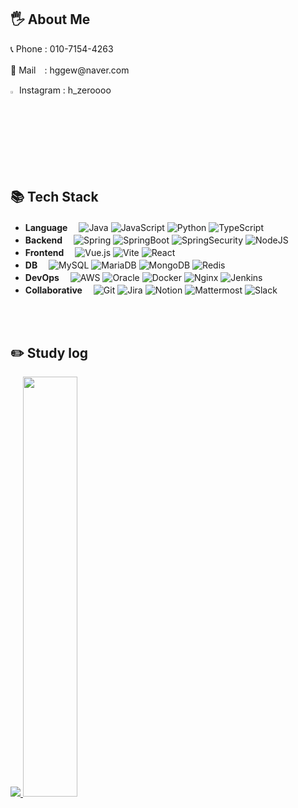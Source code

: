 ## 🖐 About Me

<p> 📞 Phone : 010-7154-4263</p>
<p> 📧 Mail　: hggew@naver.com</p> 
<a>
 <img src="https://github.com/hggew/hggew/assets/40794341/6f8ae08d-dd05-4a6d-8830-ab6986e62243" width="2%"/> Instagram : h_zeroooo</p>
</a>

<br><br>

## 📚 Tech Stack 
- **Language** 　![Java](https://img.shields.io/badge/java-%23ED8B00.svg?style=flat&logo=openjdk&logoColor=white) ![JavaScript](https://img.shields.io/badge/javascript-%23323330.svg?style=flat&logo=javascript&logoColor=%23F7DF1E) ![Python](https://img.shields.io/badge/python-3670A0?style=flat&logo=python&logoColor=ffdd54) ![TypeScript](https://img.shields.io/badge/typescript-%23007ACC.svg?style=flat&logo=typescript&logoColor=white)
- **Backend** 　![Spring](https://img.shields.io/badge/spring-%236DB33F.svg?style=flat&logo=spring&logoColor=white) ![SpringBoot](https://img.shields.io/badge/spring_boot-%236DB33F.svg?style=flat&logo=springboot&logoColor=white) ![SpringSecurity](https://img.shields.io/badge/spring_security-%236DB33F.svg?style=flat&logo=springsecurity&logoColor=white) ![NodeJS](https://img.shields.io/badge/node.js-6DA55F?style=flat&logo=node.js&logoColor=white) 
- **Frontend** 　![Vue.js](https://img.shields.io/badge/vuejs-%2335495e.svg?style=flat&logo=vuedotjs&logoColor=%234FC08D) ![Vite](https://img.shields.io/badge/vite-%23646CFF.svg?style=flat&logo=vite&logoColor=white) ![React](https://img.shields.io/badge/react-%2320232a.svg?style=flat&logo=react&logoColor=%2361DAFB)
- **DB** 　![MySQL](https://img.shields.io/badge/mysql-4479A1.svg?style=flat&logo=mysql&logoColor=white) ![MariaDB](https://img.shields.io/badge/MariaDB-003545?style=flat&logo=mariadb&logoColor=white) ![MongoDB](https://img.shields.io/badge/MongoDB-%234ea94b.svg?style=flat&logo=mongodb&logoColor=white) ![Redis](https://img.shields.io/badge/redis-%23DD0031.svg?style=flat&logo=redis&logoColor=white)
- **DevOps** 　![AWS](https://img.shields.io/badge/AWS_EC2-%23FF9900.svg?style=flat&logo=amazonec2&logoColor=white) ![Oracle](https://img.shields.io/badge/Oracle_cloud-F80000?style=flat&logo=oracle&logoColor=white) ![Docker](https://img.shields.io/badge/docker-%230db7ed.svg?style=flat&logo=docker&logoColor=white) ![Nginx](https://img.shields.io/badge/nginx-%23009639.svg?style=flat&logo=nginx&logoColor=white) ![Jenkins](https://img.shields.io/badge/jenkins-%23D24939.svg?style=flat&logo=jenkins&logoColor=white)
- **Collaborative** 　![Git](https://img.shields.io/badge/git-%23F05033.svg?style=flat&logo=git&logoColor=white) ![Jira](https://img.shields.io/badge/jira-%230A0FFF.svg?style=flat&logo=jira&logoColor=white) ![Notion](https://img.shields.io/badge/Notion-%23000000.svg?style=flat&logo=notion&logoColor=white) ![Mattermost](https://img.shields.io/badge/mattermost-0058CC?style=flat&logo=mattermost&logoColor=white) ![Slack](https://img.shields.io/badge/Slack-4A154B?style=flat&logo=slack&logoColor=white)

<br>
<br>

## :pencil2: Study log 
<a href="s">
  <img src="https://github-readme-stats.vercel.app/api?username=hggew&theme=buefy&show_icons=true"   />
</a>
<a href="s">
  <img src="https://github-readme-stats.vercel.app/api/top-langs/?username=hggew&exclude_repo=hggew.github.io&layout=compact&theme=buefy" width="41.5%"  />
</a>
 
